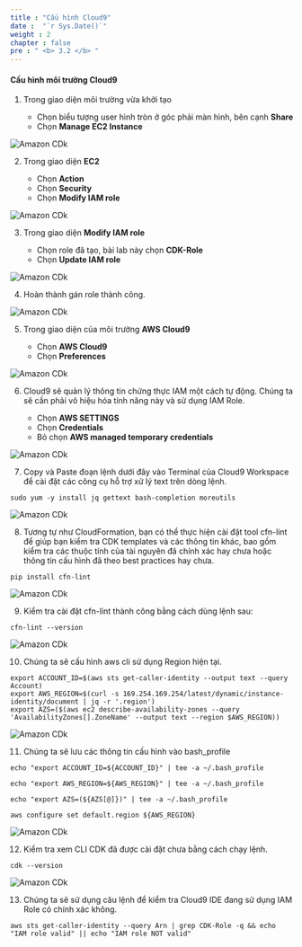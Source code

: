 ```yaml
---
title : "Cấu hình Cloud9"
date :  "`r Sys.Date()`" 
weight : 2
chapter : false
pre : " <b> 3.2 </b> "
---
```


#### Cấu hình môi trường Cloud9

1. Trong giao diện môi trường vừa khởi tạo

   - Chọn biểu tượng user hình tròn ở góc phải màn hình, bên cạnh **Share**
   - Chọn **Manage EC2 Instance**

![Amazon CDk](/images/2/0007.png?featherlight=false&width=90pc)

2. Trong giao diện **EC2**

   - Chọn **Action**
   - Chọn **Security**
   - Chọn **Modify IAM role**

![Amazon CDk](/images/2/0008.png?featherlight=false&width=90pc)

3. Trong giao diện **Modify IAM role**

   - Chọn role đã tạo, bài lab này chọn **CDK-Role**
   - Chọn **Update IAM role**

![Amazon CDk](/images/2/0009.png?featherlight=false&width=90pc)

4. Hoàn thành gán role thành công.

![Amazon CDk](/images/2/00010.png?featherlight=false&width=90pc)

5. Trong giao diện của môi trường **AWS Cloud9**

   - Chọn **AWS Cloud9**
   - Chọn **Preferences**

![Amazon CDk](/images/2/00011.png?featherlight=false&width=90pc)

6. Cloud9 sẽ quản lý thông tin chứng thực IAM một cách tự động. Chúng ta sẽ cần phải vô hiệu hóa tính năng này và sử dụng IAM Role.

   - Chọn **AWS SETTINGS**
   - Chọn **Credentials**
   - Bỏ chọn **AWS managed temporary credentials**

![Amazon CDk](/images/2/00012.png?featherlight=false&width=90pc)

7. Copy và Paste đoạn lệnh dưới đây vào Terminal của Cloud9 Workspace để cài đặt các công cụ hỗ trợ xử lý text trên dòng lệnh.

```
sudo yum -y install jq gettext bash-completion moreutils
```

![Amazon CDk](/images/2/00013.png?featherlight=false&width=90pc)

8. Tương tự như CloudFormation, bạn có thể thực hiện cài đặt tool cfn-lint để giúp bạn kiểm tra CDK templates và các thông tin khác, bao gồm kiểm
tra các thuộc tính của tài nguyên đã chính xác hay chưa hoặc thông tin
cấu hình đã theo best practices hay chưa.

```
pip install cfn-lint
```

![Amazon CDk](/images/2/00014.png?featherlight=false&width=90pc)

9. Kiểm tra cài đặt cfn-lint thành công bằng cách dùng lệnh sau:

```
cfn-lint --version
```

![Amazon CDk](/images/2/00015.png?featherlight=false&width=90pc)

10. Chúng ta sẽ cấu hình aws cli sử dụng Region hiện tại.

```
export ACCOUNT_ID=$(aws sts get-caller-identity --output text --query Account)
export AWS_REGION=$(curl -s 169.254.169.254/latest/dynamic/instance-identity/document | jq -r '.region')
export AZS=($(aws ec2 describe-availability-zones --query 'AvailabilityZones[].ZoneName' --output text --region $AWS_REGION))
```

![Amazon CDk](/images/2/00016.png?featherlight=false&width=90pc)

11. Chúng ta sẽ lưu các thông tin cấu hình vào bash_profile

```
echo "export ACCOUNT_ID=${ACCOUNT_ID}" | tee -a ~/.bash_profile 

echo "export AWS_REGION=${AWS_REGION}" | tee -a ~/.bash_profile                                                                                                                           

echo "export AZS=(${AZS[@]})" | tee -a ~/.bash_profile                                                                                                                                    

aws configure set default.region ${AWS_REGION}
```

![Amazon CDk](/images/2/00017.png?featherlight=false&width=90pc)

12. Kiểm tra xem CLI CDK đã được cài đặt chưa bằng cách chạy lệnh.

```
cdk --version
```

![Amazon CDk](/images/2/00018.png?featherlight=false&width=90pc)

13. Chúng ta sẽ sử dụng câu lệnh để kiểm tra Cloud9 IDE đang sử dụng IAM Role có chính xác không.

```
aws sts get-caller-identity --query Arn | grep CDK-Role -q && echo "IAM role valid" || echo "IAM role NOT valid"
```